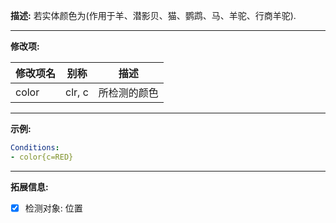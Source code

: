 **描述:** 若实体颜色为(作用于羊、潜影贝、猫、鹦鹉、马、羊驼、行商羊驼).

---

**修改项:**

| 修改项名  | 别称           | 描述                      |
| --------- | -------------- | ------------------------- |
|  color  | clr, c  | 所检测的颜色 |

---

**示例:**

```yaml
Conditions:
- color{c=RED}
```

---

**拓展信息:**

- [x] 检测对象: 位置